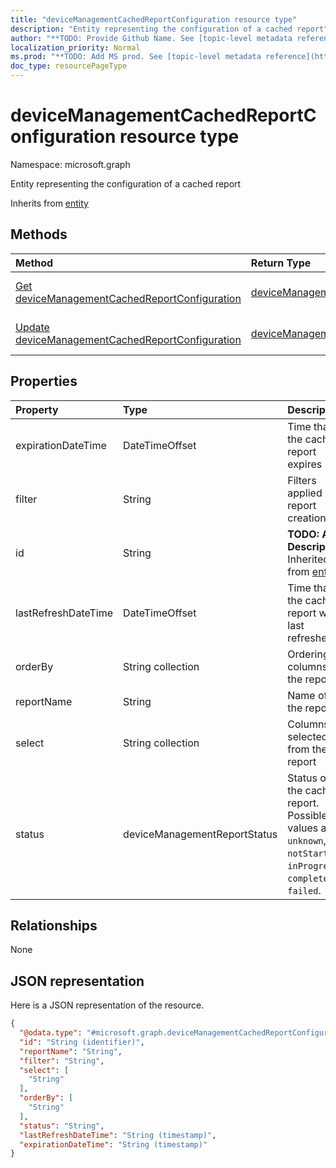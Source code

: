 ```yaml
---
title: "deviceManagementCachedReportConfiguration resource type"
description: "Entity representing the configuration of a cached report"
author: "**TODO: Provide Github Name. See [topic-level metadata reference](https://msgo.azurewebsites.net/add/document/guidelines/metadata.html#topic-level-metadata)**"
localization_priority: Normal
ms.prod: "**TODO: Add MS prod. See [topic-level metadata reference](https://msgo.azurewebsites.net/add/document/guidelines/metadata.html#topic-level-metadata)**"
doc_type: resourcePageType
---
```


# deviceManagementCachedReportConfiguration resource type


Namespace: microsoft.graph

Entity representing the configuration of a cached report


Inherits from [entity](../resources/entity.md)

## Methods
|Method|Return Type|Description|
|:---|:---|:---|
|[Get deviceManagementCachedReportConfiguration](../api/devicemanagementcachedreportconfiguration-get.md)|[deviceManagementCachedReportConfiguration](../resources/devicemanagementcachedreportconfiguration.md)|Read the properties and relationships of a [deviceManagementCachedReportConfiguration](../resources/devicemanagementcachedreportconfiguration.md) object.|
|[Update deviceManagementCachedReportConfiguration](../api/devicemanagementcachedreportconfiguration-update.md)|[deviceManagementCachedReportConfiguration](../resources/devicemanagementcachedreportconfiguration.md)|Update the properties of a [deviceManagementCachedReportConfiguration](../resources/devicemanagementcachedreportconfiguration.md) object.|

## Properties
|Property|Type|Description|
|:---|:---|:---|
|expirationDateTime|DateTimeOffset|Time that the cached report expires|
|filter|String|Filters applied on report creation.|
|id|String|**TODO: Add Description** Inherited from [entity](../resources/entity.md)|
|lastRefreshDateTime|DateTimeOffset|Time that the cached report was last refreshed|
|orderBy|String collection|Ordering of columns in the report|
|reportName|String|Name of the report|
|select|String collection|Columns selected from the report|
|status|deviceManagementReportStatus|Status of the cached report. Possible values are: `unknown`, `notStarted`, `inProgress`, `completed`, `failed`.|

## Relationships
None

## JSON representation
Here is a JSON representation of the resource.
<!-- {
  "blockType": "resource",
  "keyProperty": "id",
  "@odata.type": "microsoft.graph.deviceManagementCachedReportConfiguration",
  "baseType": "microsoft.graph.entity",
  "openType": false
}
-->
``` json
{
  "@odata.type": "#microsoft.graph.deviceManagementCachedReportConfiguration",
  "id": "String (identifier)",
  "reportName": "String",
  "filter": "String",
  "select": [
    "String"
  ],
  "orderBy": [
    "String"
  ],
  "status": "String",
  "lastRefreshDateTime": "String (timestamp)",
  "expirationDateTime": "String (timestamp)"
}
```

